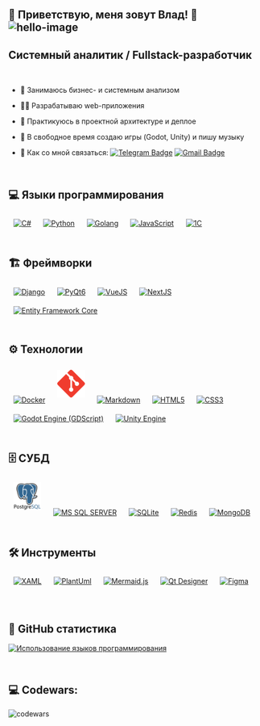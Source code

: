 👾 Приветствую, меня зовут Влад! 👾 <img src="https://user-images.githubusercontent.com/18350557/176309783-0785949b-9127-417c-8b55-ab5a4333674e.gif" alt="hello-image" height="10%" />
---

Системный аналитик / Fullstack-разработчик
---

<br/>

- 💼 Занимаюсь бизнес- и системным анализом

- 👨‍💻 Разрабатываю web-приложения

- 🐳 Практикуюсь в проектной архитектуре и деплое 

- 🎨 В свободное время создаю игры (Godot, Unity) и пишу музыку

- 🍂 Как со мной связаться: [![Telegram Badge](https://img.shields.io/badge/-vladislavbedin-blue?style=flat&logo=Telegram&logoColor=white)](https://t.me/vladislav_bed) [![Gmail Badge](https://img.shields.io/badge/-Gmail-red?style=flat&logo=Gmail&logoColor=white)](mailto:mindlessmuse.666@gmail.com) 

<br/>

## 💻 Языки программирования

<div align="left">
  <!-- C-sharp -->
  <a href="https://docs.microsoft.com/en-us/dotnet/csharp" target="_blank"><img style="margin: 10px" src="https://profilinator.rishav.dev/skills-assets/csharp-original.svg" alt="C#" height="55" /></a> 
  <!-- Python -->
  <a href="https://www.python.org" target="_blank"><img style="margin: 10px" src="https://profilinator.rishav.dev/skills-assets/python-original.svg" alt="Python" height="55" /></a>
  <!-- Golang -->
  <a href="https://go.dev/" target="_blank"><img style="margin: 10px" src="https://images.squarespace-cdn.com/content/v1/61ba375c933b7401a10c1b16/be38389e-3f69-4547-b459-0aaa97760f9e/go-logo-blue+1.png?format=2500w" alt="Golang" height="55" /></a>
  <!-- JavaScript -->
  <a href="https://developer.mozilla.org/ru/docs/Web/JavaScript" target="_blank"><img style="margin: 10px" src="https://miladfathy.gallerycdn.vsassets.io/extensions/miladfathy/js-snippet/0.0.3/1620337479564/Microsoft.VisualStudio.Services.Icons.Default" alt="JavaScript" height="55" /></a>
  <!-- 1C -->
  <a href="https://1c.ru" target="_blank"><img style="margin: 10px" src="https://b2field.com/wp-content/uploads/2019/05/integrations-1c-header-img_ru.png" alt="1C" height="55" /></a>
</div>
</td><td valign="top" width="33%">

<br/>

## 🏗️ Фреймворки

<div align="left">
  <!-- Django -->
  <a href="https://docs.djangoproject.com" target="_blank"><img style="margin: 10px" src="https://icon.icepanel.io/Technology/png-shadow-512/Django.png" alt="Django" height="55" /></a>
  <!-- PyQt6 -->
  <a href="https://doc.qt.io/qtforpython-6" target="_blank"><img style="margin: 10px" src="https://icon.icepanel.io/Technology/svg/Qt-Framework.svg" alt="PyQt6" height="55" /></a>
  <!-- VueJS -->
  <a href="https://vuejs.org" target="_blank"><img style="margin: 10px" src="https://github.com/tomchen/stack-icons/blob/master/logos/vue.svg" alt="VueJS" height="55" /></a>
  <!-- NextJS -->
  <a href="https://nextjs.org/docs" target="_blank"><img style="margin: 10px" src="https://icon.icepanel.io/Technology/png-shadow-512/Next.js.png" alt="NextJS" height="55" /></a>
  <!-- Entity Framework Core -->
  <a href="https://learn.microsoft.com/en-us/ef/core" target="_blank"><img style="margin: 10px" src="https://avatars.mds.yandex.net/i?id=0a90be9c4094392bf2bb2220078a4205_l-4768960-images-thumbs&n=13" alt="Entity Framework Core" height="55" /></a>
</div>
</td><td valign="top" width="33%">

<br/>

## ⚙️ Технологии

<div align="left">
  <!-- Docker -->
  <a href="https://docs.docker.com/" target="_blank"><img style="margin: 10px" src="https://icon.icepanel.io/Technology/svg/Docker.svg" alt="Docker" height="55" /></a>
  <!-- Git -->
  <a href="https://git-scm.com/doc" target="_blank"><img style="margin: 10px" src="https://github.com/rishavanand/github-profilinator/blob/master/static/skills-assets/git-scm-icon.svg" alt="Git" height="55" /></a> 
  <!-- Markdown -->
  <a href="https://www.markdownguide.org/basic-syntax" target="_blank"><img style="margin: 10px" src="https://is1-ssl.mzstatic.com/image/thumb/Purple113/v4/5d/0f/94/5d0f9492-b1fe-08de-9861-ff963e663625/AppIcon-0-85-220-4-2x.png/1200x630bb.png" alt="Markdown" height="55" /></a> 
  <!-- HTML5 -->
  <a href="https://en.wikipedia.org/wiki/HTML5" target="_blank"><img style="margin: 10px" src="https://profilinator.rishav.dev/skills-assets/html5-original-wordmark.svg" alt="HTML5" height="55" /></a>  
  <!-- CSS3 -->
  <a href="https://www.w3schools.com/css" target="_blank"><img style="margin: 10px" src="https://profilinator.rishav.dev/skills-assets/css3-original-wordmark.svg" alt="CSS3" height="55" /></a>
  <!-- Godot Engine (GDScript) -->
  <a href="https://godotengine.org" target="_blank"><img style="margin: 10px" src="https://res.cloudinary.com/daily-now/image/upload/s--ZTW5R_kJ--/f_auto/v1727120006/squads/6da83cbf-4fde-4c81-b91a-f25c050e1370" alt="Godot Engine (GDScript)" height="55" /></a>
  <!-- Unity -->
  <a href="https://unity.com" target="_blank"><img style="margin: 10px" src="https://profilinator.rishav.dev/skills-assets/unity.png" alt="Unity Engine" height="55" /></a>  
</div>
</td><td valign="top" width="33%">

<br/>

## 🗄️ СУБД

<div align="left">
  <!-- PostgreSQL -->
  <a href="https://www.postgresql.org" target="_blank"><img style="margin: 10px" src="https://github.com/rishavanand/github-profilinator/blob/master/static/skills-assets/postgresql-original-wordmark.svg" alt="PostgreSQL" height="55" /></a>
  <!-- MS SQL SERVER -->
  <a href="https://www.microsoft.com/en-us/sql-server" target="_blank"><img style="margin: 10px" src="https://icon.icepanel.io/Technology/png-shadow-512/Microsoft-SQL-Server.png" alt="MS SQL SERVER" height="55" /></a>
  <!-- SQLite -->
  <a href="https://www.sqlite.org" target="_blank"><img style="margin: 10px" src="https://icon.icepanel.io/Technology/png-shadow-512/SQLite.png" alt="SQLite" height="55" /></a>
  <!-- Redis -->
  <a href="https://redis.io/docs/latest" target="_blank"><img style="margin: 10px" src="https://icon.icepanel.io/Technology/svg/Redis.svg" alt="Redis" height="55" /></a>
  <!-- MongoDB -->
  <a href="https://www.mongodb.com" target="_blank"><img style="margin: 10px" src="https://icon.icepanel.io/Technology/svg/MongoDB.svg" alt="MongoDB" height="55" /></a>
</div>
</td><td valign="top" width="33%">

<br/>

## 🛠️ Инструменты

<div align="left">
  <!-- Postman -->
  <a href="https://learning.postman.com" target="_blank"><img style="margin: 10px" src="https://icon.icepanel.io/Technology/svg/Postman.svg" alt="XAML" height="55" /></a>
  <!-- PlantUML -->
  <a href="https://plantuml.com" target="_blank"><img style="margin: 10px" src="https://github.com/user-attachments/assets/562632a1-a9e4-44b7-b0d6-d38db3923390" alt="PlantUml" height="55" /></a>
  <!-- Mermaid.js -->
  <a href="https://mermaid.js.org" target="_blank"><img style="margin: 10px" src="https://avatars.githubusercontent.com/u/57169982?v=4" alt="Mermaid.js" height="55" /></a>
  <!-- Qt Designer -->
  <a href="https://doc.qt.io/qt-6.7/qtdesigner-index.html" target="_blank"><img style="margin: 10px" src="https://static.tildacdn.com/tild3766-3332-4438-b434-356232643133/787286.png" alt="Qt Designer" height="55" /></a>
  <!-- Figma -->
  <a href="https://www.figma.com/" target="_blank"><img style="margin: 10px" src="https://profilinator.rishav.dev/skills-assets/figma-icon.svg" alt="Figma" height="55" /></a>
</div>
</td><td valign="top" width="33%">

<br/>
<br/>

## 🥞 GitHub статистика

<a href="https://github.com/MindlessMuse666" align="left"><img src="https://github-readme-stats.vercel.app/api/top-langs/?username=MindlessMuse666&langs_count=10&title_color=0891b2&text_color=ffffff&icon_color=0891b2&bg_color=1c1917&hide_border=true&locale=en&custom_title=Top%20%Languages" alt="Использование языков программирования" /></a>

<br/>

## 💻 Codewars:
![codewars](https://www.codewars.com/users/MindlessMuse666/badges/large)
